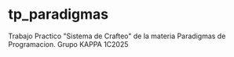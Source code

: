 # tp_paradigmas
Trabajo Practico "Sistema de Crafteo" de la materia Paradigmas de Programacion. Grupo KAPPA 1C2025
